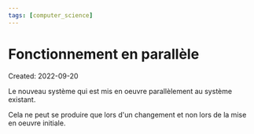 ```yaml
---
tags: [computer_science] 
---
```

# Fonctionnement en parallèle
Created: 2022-09-20

Le nouveau système qui est mis en oeuvre parallèlement au système existant.

Cela ne peut se produire que lors d'un changement et non lors de la mise en oeuvre initiale.